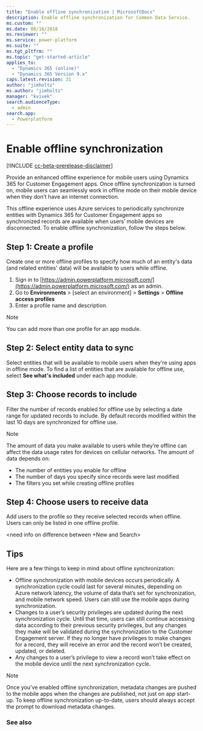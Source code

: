 ```yaml
---
title: "Enable offline synchronization | MicrosoftDocs"
description: Enable offline synchronization for Common Data Service.
ms.custom: ""
ms.date: 08/10/2018
ms.reviewer: ""
ms.service: power-platform
ms.suite: ""
ms.tgt_pltfrm: ""
ms.topic: "get-started-article"
applies_to: 
  - "Dynamics 365 (online)"
  - "Dynamics 365 Version 9.x"
caps.latest.revision: 31
author: "jimholtz"
ms.author: "jimholtz"
manager: "kvivek"
search.audienceType: 
  - admin
search.app: 
  - Powerplatform
---
```

# Enable offline synchronization

[!INCLUDE [cc-beta-prerelease-disclaimer](../includes/cc-beta-prerelease-disclaimer.md)]

Provide an enhanced offline experience for mobile users using Dynamics 365 for Customer Engagement apps. Once offline synchronization is turned on, mobile users can seamlessly work in offline mode on their mobile device when they don't have an internet connection.

This offline experience uses Azure services to periodically synchronize entities with Dynamics 365 for Customer Engagement apps so synchronized records are available when users’ mobile devices are disconnected. To enable offline synchronization, follow the steps below.

## Step 1: Create a profile

Create one or more offline profiles to specify how much of an entity's data (and related entities' data) will be available to users while offline.

1. Sign in to [https://admin.powerplatform.microsoft.com/](https://admin.powerplatform.microsoft.com/) as an admin. 
2. Go to **Environments** > [select an environment] > **Settings** > **Offline access profiles**
3. Enter a profile name and description.

<insert image>

> [!NOTE]
> You can add more than one profile for an app module.

## Step 2: Select entity data to sync

Select entities that will be available to mobile users when they're using apps in offline mode. To find a list of entities that are available for offline use, select **See what's included** under each app module.

<insert image>

## Step 3: Choose records to include

Filter the number of records enabled for offline use by selecting a date range for updated records to include. By default records modified within the last 10 days are synchronized for offline use.

<insert image>

> [!NOTE]
> The amount of data you make available to users while they’re offline can affect the data usage rates for devices on cellular networks. The amount of data depends on:
> - The number of entities you enable for offline
> - The number of days you specify since records were last modified
> - The filters you set while creating offline profiles

## Step 4: Choose users to receive data

Add users to the profile so they receive selected records when offline. Users can only be listed in one offline profile.

<need info on difference between +New and Search>

## Tips

Here are a few things to keep in mind about offline synchronization:

- Offline synchronization with mobile devices occurs periodically. A synchronization cycle could last for several minutes, depending on Azure network latency, the volume of data that’s set for synchronization, and mobile network speed. Users can still use the mobile apps during synchronization.
- Changes to a user’s security privileges are updated during the next synchronization cycle. Until that time, users can still continue accessing data according to their previous security privileges, but any changes they make will be validated during the synchronization to the Customer Engagement server. If they no longer have privileges to make changes for a record, they will receive an error and the record won’t be created, updated, or deleted.
- Any changes to a user’s privilege to view a record won’t take effect on the mobile device until the next synchronization cycle.

> [!NOTE]
> Once you’ve enabled offline synchronization, metadata changes are pushed to the mobile apps when the changes are published, not just on app start-up. To keep offline synchronization up-to-date, users should always accept the prompt to download metadata changes.

### See also
